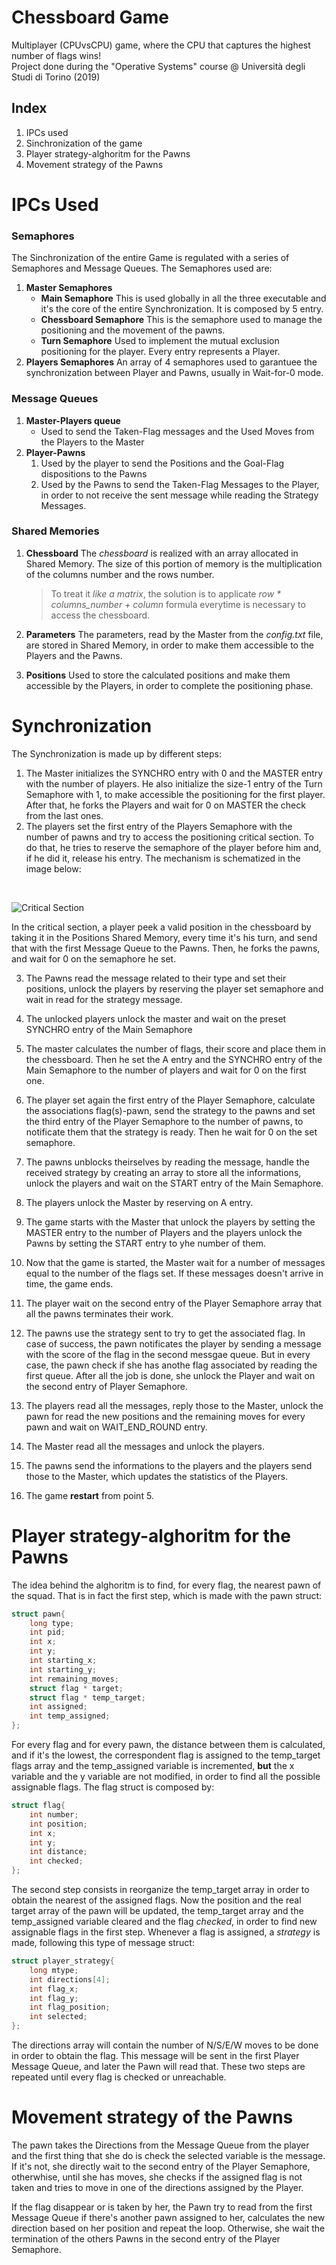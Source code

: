 # Chessboard Game

Multiplayer (CPUvsCPU) game, where the CPU that captures the highest number of flags wins!   
Project done during the "Operative Systems" course @ Università degli Studi di Torino (2019)

## Index
1. IPCs used
2. Sinchronization of the game
3. Player strategy-alghoritm for the Pawns
4. Movement strategy of the Pawns

# IPCs Used

### Semaphores
The Sinchronization of the entire Game is regulated with a series of Semaphores and Message Queues. The Semaphores used are:
1.  **Master Semaphores**
    * **Main Semaphore**
    This is used globally in all the three executable and it's the core of the entire Synchronization.
    It is composed by 5 entry.
    * **Chessboard Semaphore**
    This is the semaphore used to manage the positioning and the movement of the pawns.
    * **Turn Semaphore**
    Used to implement the mutual exclusion positioning for the player.
    Every entry represents a Player.
2. **Players Semaphores**
    An array of 4 semaphores used to garantuee the synchronization between Player and Pawns, usually in Wait-for-0 mode.

### Message Queues
1. **Master-Players queue**
    * Used to send the Taken-Flag messages and the Used Moves from the Players to the Master
2. **Player-Pawns**
    1. Used by the player to send the Positions and the Goal-Flag dispositions to the Pawns
    2. Used by the Pawns to send the Taken-Flag Messages to the Player, in order to not receive the       sent message while reading the Strategy Messages.

### Shared Memories
1. **Chessboard**
    The *chessboard* is realized with an array allocated in Shared Memory.
    The size of this portion of memory is the multiplication of the columns number and the rows number.

    > To treat it *like a matrix*, the solution is to applicate *row * columns_number + column* formula everytime is necessary to access the chessboard.

2. **Parameters**
    The parameters, read by the Master from the *config.txt* file, are stored in Shared Memory, in order to make them accessible to the Players and the Pawns.
3. **Positions**
    Used to store the calculated positions and make them accessible by the Players, in order to complete the positioning phase.

# Synchronization
The Synchronization is made up by different steps:
1. The Master initializes the SYNCHRO entry with 0 and the MASTER entry with the number of players.
   He also initialize the size-1 entry of the Turn Semaphore with 1, to make accessible the positioning for the first player. 
   After that, he forks the Players and wait for 0 on MASTER the check from the last ones.
2. The players set the first entry of the Players Semaphore with the number of pawns and try to access the positioning critical section. To do that, he tries to reserve the semaphore of the player before him and, if he did it, release his entry.
The mechanism is schematized in the image below:
<br>

![Critical Section](./img/Positioning.png)

In the critical section, a player peek a valid position in the chessboard by taking it in the Positions Shared Memory, every time it's his turn, and send that with the first Message Queue to the Pawns.
Then, he forks the pawns, and wait for 0 on the semaphore he set.

3. The Pawns read the message related to their type and set their positions, unlock the players by reserving the player set semaphore and wait in read for the strategy message.

4. The unlocked players unlock the master and wait on the preset SYNCHRO entry of the Main Semaphore

5. The master calculates the number of flags, their score and place them in the chessboard.
Then he set the A entry and the SYNCHRO entry of the Main Semaphore to the number of players and wait for 0 on the first one.

6. The player set again the first entry of the Player Semaphore, calculate the associations flag(s)-pawn, send the strategy to the pawns and set the third entry of the Player Semaphore to the number of pawns, to notificate them that the strategy is ready. 
Then he wait for 0 on the set semaphore.

7. The pawns unblocks theirselves by reading the message, handle the received strategy by creating an array to store all the informations, unlock the players and wait on the START entry of the Main Semaphore.

8. The players unlock the Master by reserving on A entry.

9. The game starts with the Master that unlock the players by setting the MASTER entry to the number of Players and the players unlock the Pawns by setting the START entry to yhe number of them.

10. Now that the game is started, the Master wait for a number of messages equal to the number of the flags set. If these messages doesn't arrive in time, the game ends.

11. The player wait on the second entry of the Player Semaphore array that all the pawns terminates their work.

12. The pawns use the strategy sent to try to get the associated flag. In case of success, the pawn notificates the player by sending a message with the score of the flag in the second messgae queue.
But in every case, the pawn check if she has anothe flag associated by reading the first queue.
After all the job is done, she unlock the Player and wait on the second entry of Player Semaphore.

13. The players read all the messages, reply those to the Master, unlock the pawn for read the new positions and the remaining moves for every pawn and wait on WAIT_END_ROUND entry.

14. The Master read all the messages and unlock the players.

14. The pawns send the informations to the players and the players send those to the Master, which updates the statistics of the Players.

15. The game **restart** from point 5.

# Player strategy-alghoritm for the Pawns

The idea behind the alghoritm is to find, for every flag, the nearest pawn of the squad.
That is in fact the first step, which is made with the pawn struct:

```c
struct pawn{
    long type;
    int pid;
    int x;
    int y;
    int starting_x;
    int starting_y;
    int remaining_moves;
    struct flag * target;
    struct flag * temp_target;
    int assigned;
    int temp_assigned;
};
```
For every flag and for every pawn, the distance between them is calculated, and if it's the lowest, the correspondent flag is assigned to the temp_target flags array and the temp_assigned variable is incremented, **but** the x variable and the y variable are not modified, in order to find all the possible assignable flags.
The flag struct is composed by:

```c
struct flag{
	int number;
	int position;
	int x;
	int y;
	int distance;
	int checked;
};
```
The second step consists in reorganize the temp_target array in order to obtain the nearest of the assigned flags. Now the position and the real target array of the pawn will be updated, the temp_target array and the temp_assigned variable cleared and the flag *checked*, in order to find new assignable flags in the first step.
Whenever a flag is assigned, a *strategy* is made, following this type of message struct:

```c
struct player_strategy{
    long mtype;
    int directions[4];
    int flag_x;
    int flag_y;
    int flag_position;
    int selected;
};
```
The directions array will contain the number of N/S/E/W moves to be done in order to obtain the flag.
This message will be sent in the first Player Message Queue, and later the Pawn will read that.
These two steps are repeated until every flag is checked or unreachable.

# Movement strategy of the Pawns

The pawn takes the Directions from the Message Queue from the player and the first thing that she do is check the selected variable is the message. If it's not, she directly wait to the second entry of the Player Semaphore, otherwhise, until she has moves, she checks if the assigned flag is not taken and tries to move in one of the directions assigned by the Player.

If the flag disappear or is taken by her, the Pawn try to read from the first Message Queue if there's another pawn assigned to her, calculates the new direction based on her position and repeat the loop. Otherwise, she wait the termination of the others Pawns in the second entry of the Player Semaphore. 